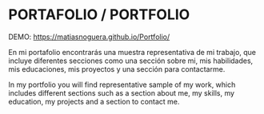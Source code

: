 # PORTAFOLIO / PORTFOLIO

DEMO: https://matiasnoguera.github.io/Portfolio/

En mi portafolio encontrarás una muestra representativa de mi trabajo, que incluye diferentes secciones como una sección sobre mi, mis habilidades, mis educaciones, mis proyectos y una sección para contactarme.

In my portfolio you will find representative sample of my work, which includes different sections such as a section about me, my skills, my education, my projects and a section to contact me.
